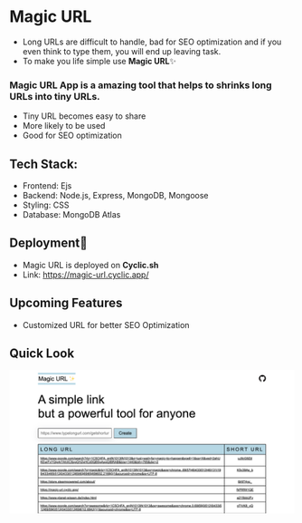 # Magic URL

- Long URLs are difficult to handle, bad for SEO optimization and if you even think to type them, you will end up leaving task.
- To make you life simple use **Magic URL**✨

### Magic URL App is a amazing tool that helps to shrinks long URLs into tiny URLs.
- Tiny URL becomes easy to share
- More likely to be used
- Good for SEO optimization

## Tech Stack: 

- Frontend: Ejs
- Backend: Node.js, Express, MongoDB, Mongoose
- Styling: CSS
- Database: MongoDB Atlas

## Deployment🚀
- Magic URL is deployed on **Cyclic.sh**
- Link: https://magic-url.cyclic.app/

## Upcoming Features
- Customized URL for better SEO Optimization

## Quick Look
![Magic URL screenshot](https://github.com/mudit999/Magic-Url/blob/main/demo/images/magic-url-demo.png)

